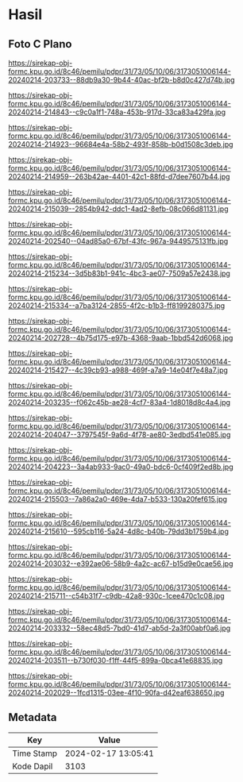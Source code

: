 # Hasil

## Foto C Plano

https://sirekap-obj-formc.kpu.go.id/8c46/pemilu/pdpr/31/73/05/10/06/3173051006144-20240214-203733--88db9a30-9b44-40ac-bf2b-b8d0c427d74b.jpg

https://sirekap-obj-formc.kpu.go.id/8c46/pemilu/pdpr/31/73/05/10/06/3173051006144-20240214-214843--c9c0a1f1-748a-453b-917d-33ca83a429fa.jpg

https://sirekap-obj-formc.kpu.go.id/8c46/pemilu/pdpr/31/73/05/10/06/3173051006144-20240214-214923--96684e4a-58b2-493f-858b-b0d1508c3deb.jpg

https://sirekap-obj-formc.kpu.go.id/8c46/pemilu/pdpr/31/73/05/10/06/3173051006144-20240214-214959--263b42ae-4401-42c1-88fd-d7dee7607b44.jpg

https://sirekap-obj-formc.kpu.go.id/8c46/pemilu/pdpr/31/73/05/10/06/3173051006144-20240214-215039--2854b942-ddc1-4ad2-8efb-08c066d81131.jpg

https://sirekap-obj-formc.kpu.go.id/8c46/pemilu/pdpr/31/73/05/10/06/3173051006144-20240214-202540--04ad85a0-67bf-43fc-967a-9449575131fb.jpg

https://sirekap-obj-formc.kpu.go.id/8c46/pemilu/pdpr/31/73/05/10/06/3173051006144-20240214-215234--3d5b83b1-941c-4bc3-ae07-7509a57e2438.jpg

https://sirekap-obj-formc.kpu.go.id/8c46/pemilu/pdpr/31/73/05/10/06/3173051006144-20240214-215334--a7ba3124-2855-4f2c-b1b3-ff8199280375.jpg

https://sirekap-obj-formc.kpu.go.id/8c46/pemilu/pdpr/31/73/05/10/06/3173051006144-20240214-202728--4b75d175-e97b-4368-9aab-1bbd542d6068.jpg

https://sirekap-obj-formc.kpu.go.id/8c46/pemilu/pdpr/31/73/05/10/06/3173051006144-20240214-215427--4c39cb93-a988-469f-a7a9-14e04f7e48a7.jpg

https://sirekap-obj-formc.kpu.go.id/8c46/pemilu/pdpr/31/73/05/10/06/3173051006144-20240214-203235--f062c45b-ae28-4cf7-83a4-1d8018d8c4a4.jpg

https://sirekap-obj-formc.kpu.go.id/8c46/pemilu/pdpr/31/73/05/10/06/3173051006144-20240214-204047--3797545f-9a6d-4f78-ae80-3edbd541e085.jpg

https://sirekap-obj-formc.kpu.go.id/8c46/pemilu/pdpr/31/73/05/10/06/3173051006144-20240214-204223--3a4ab933-9ac0-49a0-bdc6-0cf409f2ed8b.jpg

https://sirekap-obj-formc.kpu.go.id/8c46/pemilu/pdpr/31/73/05/10/06/3173051006144-20240214-215503--7a86a2a0-469e-4da7-b533-130a20fef615.jpg

https://sirekap-obj-formc.kpu.go.id/8c46/pemilu/pdpr/31/73/05/10/06/3173051006144-20240214-215610--595cb116-5a24-4d8c-b40b-79dd3b1759b4.jpg

https://sirekap-obj-formc.kpu.go.id/8c46/pemilu/pdpr/31/73/05/10/06/3173051006144-20240214-203032--e392ae06-58b9-4a2c-ac67-b15d9e0cae56.jpg

https://sirekap-obj-formc.kpu.go.id/8c46/pemilu/pdpr/31/73/05/10/06/3173051006144-20240214-215711--c54b31f7-c9db-42a8-930c-1cee470c1c08.jpg

https://sirekap-obj-formc.kpu.go.id/8c46/pemilu/pdpr/31/73/05/10/06/3173051006144-20240214-203332--58ec48d5-7bd0-41d7-ab5d-2a3f00abf0a6.jpg

https://sirekap-obj-formc.kpu.go.id/8c46/pemilu/pdpr/31/73/05/10/06/3173051006144-20240214-203511--b730f030-f1ff-44f5-899a-0bca41e68835.jpg

https://sirekap-obj-formc.kpu.go.id/8c46/pemilu/pdpr/31/73/05/10/06/3173051006144-20240214-202029--1fcd1315-03ee-4f10-90fa-d42eaf638650.jpg


## Metadata

| Key        | Value               |
| ---------- | ------------------- |
| Time Stamp | 2024-02-17 13:05:41 |
| Kode Dapil | 3103                |



